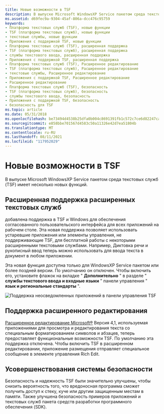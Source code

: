 ```yaml
---
title: Новые возможности в TSF
description: В выпуске Microsoft WindowsXP Service пакетом среда текстовых служб (TSF) имеет несколько новых функций.
ms.assetid: d69fec9a-9304-45af-806a-dcc476c95759
keywords:
- Платформа текстовых служб (TSF), новые функции
- TSF (платформа текстовых служб), новые функции
- текстовые службы, новые функции
- Приложения с поддержкой TSF, новые функции
- Платформа текстовых служб (TSF), расширенная поддержка
- TSF (платформа текстовых служб), расширенная поддержка
- службы текстового ввода, расширенная поддержка
- Приложения с поддержкой TSF, расширенная поддержка
- Платформа текстовых служб (TSF), Расширенное редактирование
- TSF (платформа текстовых служб), Расширенное редактирование
- текстовые службы, Расширенное редактирование
- Приложения с поддержкой TSF, Расширенное редактирование
- Расширенное редактирование
- Платформа текстовых служб (TSF), безопасность
- TSF (платформа текстовых служб), безопасность
- службы текстового ввода, безопасность
- Приложения с поддержкой TSF, безопасность
- безопасность для TSF
ms.topic: article
ms.date: 05/31/2018
ms.openlocfilehash: be73494d4538b25dfa0b004c8691391fb1c572c7ce6d82247cacae4fb9e0a838
ms.sourcegitcommit: e858bbe701567d4583c50a11326e42d7ea51804b
ms.translationtype: MT
ms.contentlocale: ru-RU
ms.lasthandoff: 08/11/2021
ms.locfileid: "117952029"
---
```

# <a name="new-features-in-tsf"></a>Новые возможности в TSF

В выпуске Microsoft WindowsXP Service пакетом среда текстовых служб (TSF) имеет несколько новых функций.

## <a name="extended-support-of-advanced-text-services"></a>Расширенная поддержка расширенных текстовых служб

добавлена поддержка в TSF и Windows для обеспечения согласованного пользовательского интерфейса для всех приложений на рабочем столе. Эта новая поддержка позволяет использовать устаревшие приложения или элементы управления, не поддерживающие TSF, для бесплатной работы с некоторыми расширенными текстовыми службами. Например, Диктовка речи и рукописный ввод теперь можно использовать для ввода текста в документ в любом приложении.

Эта новая функция доступна только для WindowsXP Service пакетом или более поздней версии. По умолчанию он отключен. Чтобы включить его, установите флажок на вкладке " **Дополнительно** " в разделе " **службы текстового ввода и входные языки** " панели управления " **язык и региональные стандарты** ".

![Поддержка неосведомленных приложений в панели управления TSF](images/advanced-text-services.gif)

## <a name="rich-edit-support"></a>Поддержка расширенного редактирования

[Расширенное редактирование Microsoft®](../controls/rich-edit-controls.md) Версия 4,1, используемая приложениями для просмотра и редактирования текста со специальным форматированием символов и абзацев, теперь предоставляет функциональные возможности TSF. По умолчанию эта поддержка отключена. Чтобы включить TSF в расширенном редактировании, приложение размещения отправляет специальное сообщение в элементе управления Rich Edit.

## <a name="security-improvements"></a>Усовершенствования системы безопасности

Безопасность и надежность TSF были значительно улучшены, чтобы снизить вероятность того, что вредоносная программа сможет получить доступ к стеку, куче или другим защищенным местам в памяти. Также улучшена безопасность примеров приложений и текстовых служб пакета средств разработки программного обеспечения (SDK).

 

 